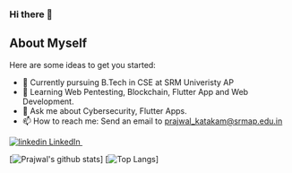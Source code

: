 ### Hi there 👋

**About Myself**
--------------------
Here are some ideas to get you started:

- 🔭 Currently pursuing B.Tech in CSE at SRM Univeristy AP
- 🌱 Learning Web Pentesting, Blockchain, Flutter App and Web Development.
- 💬 Ask me about Cybersecurity, Flutter Apps.
- 📫 How to reach me: Send an email to prajwal_katakam@srmap.edu.in

<p>
  <a href="https://www.linkedin.com/in/prajwal-katakam-9351451a4" rel="nofollow noreferrer">
    <img src="https://i.stack.imgur.com/gVE0j.png" alt="linkedin"> LinkedIn
  </a> &nbsp; 
</p>

[![Prajwal's github stats](https://github-readme-stats.vercel.app/api?username=Prajwal238&count_private=true&show_icons=true&theme=onedark&hide_rank=false)]  [![Top Langs](https://github-readme-stats.vercel.app/api/top-langs/?username=Prajwal238)]


